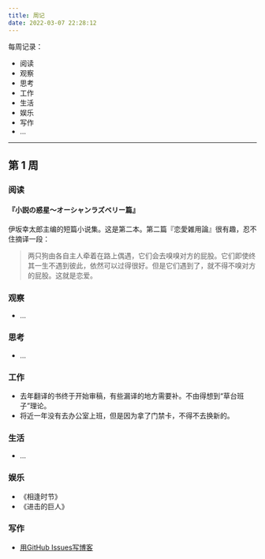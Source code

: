 ```yaml
---
title: 周记
date: 2022-03-07 22:28:12
---
```

每周记录：
- 阅读
- 观察
- 思考
- 工作
- 生活
- 娱乐
- 写作
- ...

---

## 第 1 周

### 阅读

#### 『小説の惑星〜オーシャンラズベリー篇』
伊坂幸太郎主编的短篇小说集。这是第二本。第二篇『恋愛雑用論』很有趣，忍不住摘译一段：

> 两只狗由各自主人牵着在路上偶遇，它们会去嗅嗅对方的屁股。它们即使终其一生不遇到彼此，依然可以过得很好。但是它们遇到了，就不得不嗅对方的屁股。这就是恋爱。

### 观察

- ...

### 思考

- ...

### 工作

- 去年翻译的书终于开始审稿，有些漏译的地方需要补。不由得想到“草台班子”理论。
- 将近一年没有去办公室上班，但是因为拿了门禁卡，不得不去换新的。

### 生活

- ...

### 娱乐

- 《相逢时节》
- 《进击的巨人》

### 写作

- [用GitHub Issues写博客](https://wjianbo.github.io/cn/issues/1_%E7%94%A8github.issues%E5%86%99%E5%8D%9A%E5%AE%A2/)
